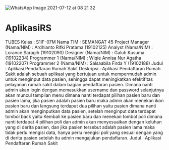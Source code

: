 ![WhatsApp Image 2021-07-12 at 08 21 32](https://user-images.githubusercontent.com/87234970/128619968-d4d51974-b7fa-4d4b-954f-ac188c74594a.jpeg)
# AplikasiRS
TUBES
Kelas : S1IF-07M
Nama TIM : SEMANGAT 45
Project Manager (Nama/NIM) : Ardhianto Rifki Pratama (19102125)
Analyst (Nama/NIM) : Lorance Saragih (19102090)
Designer (Nama/NIM) : Galuh Kusuma (19102234)
Programmer 1 (Nama/NIM) : Wiqie Annisa Nur Agatha (19102207)
Programmer 2 (Nama/NIM) : Salsaabila Firda Y (19102188)
Judul : Aplikasi Pendaftaran Rumah Sakit
        Deskripsi :
             Aplikasi Pendaftaran Rumah Sakit adalah sebuah aplikasi yang bertujuan untuk
        mempermudah admin untuk menginput data pasien, sehingga dapat meningkatkan
        efektifitas pelayanan rumah sakit dalam bagian pendaftaran pasien. Dimana nanti admin
        akan login dengan memasukkan username dan password selanjutnya akan muncul
        tampilan menu dimana nanti terdapat pilihan pasien baru dan pasien lama, jika pasien
        adalah pasien baru maka admin akan menekan ikon pasien baru dan langsung terdapat dua
        pilihan yaitu pasien dimana nanti admin akan menginputkan data pasien, setelah
        menginput data terdapat tombol back yaitu Kembali ke pasien baru dan menekan tombol
        poli dimana nanti terdapat 4 pilihan poli dan admin akan menyesuaikan dengan keluhan
        yang di derita pasien, dan jika pasien tersebut adalah pasien lama maka tidak perlu
        mengisi data, hanya perlu mengisi poli yang sesuai dengan yang di derita pasien setelah
        itu admin mengajukan pendaftaran.
        Judul : Aplikasi Pendaftaran Rumah Sakit
